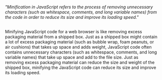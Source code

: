 _"Minification in JavaScript refers to the process of removing unnecessary characters (such as whitespace, comments, and long variable names) from the code in order to reduce its size and improve its loading speed."_

<br/>
Minifying JavaScript code for a web browser is like removing excess packaging material from a shipped box. Just as a shipped box might contain a lot of excess packaging material (such as bubble wrap, foam peanuts, or air cushions) that takes up space and adds weight, JavaScript code often contains unnecessary characters (such as whitespace, comments, and long variable names) that take up space and add to the file size. Just as removing excess packaging material can reduce the size and weight of the shipped box, minifying the JavaScript code can reduce its size and improve its loading speed.
